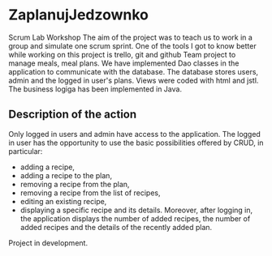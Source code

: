 # ZaplanujJedzownko
Scrum Lab Workshop
The aim of the project was to teach us to work in a group and simulate one scrum sprint. One of the tools I got to know better while working on this project is trello, git and github
Team project to manage meals, meal plans. We have implemented Dao classes in the application to communicate with the database. The database stores users, admin and the logged in user's plans. Views were coded with html and jstl. The business logiga has been implemented in Java.

## Description of the action
Only logged in users and admin have access to the application.
The logged in user has the opportunity to use the basic possibilities offered by CRUD, in particular:
- adding a recipe,
- adding a recipe to the plan,
- removing a recipe from the plan,
- removing a recipe from the list of recipes,
- editing an existing recipe,
- displaying a specific recipe and its details.
Moreover, after logging in, the application displays the number of added recipes, the number of added recipes and the details of the recently added plan.

Project in development.
